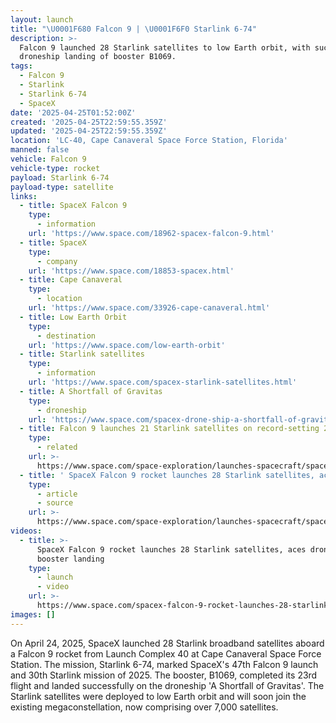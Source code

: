 ```yaml
---
layout: launch
title: "\U0001F680 Falcon 9 | \U0001F6F0 Starlink 6-74"
description: >-
  Falcon 9 launched 28 Starlink satellites to low Earth orbit, with successful
  droneship landing of booster B1069.
tags:
  - Falcon 9
  - Starlink
  - Starlink 6-74
  - SpaceX
date: '2025-04-25T01:52:00Z'
created: '2025-04-25T22:59:55.359Z'
updated: '2025-04-25T22:59:55.359Z'
location: 'LC-40, Cape Canaveral Space Force Station, Florida'
manned: false
vehicle: Falcon 9
vehicle-type: rocket
payload: Starlink 6-74
payload-type: satellite
links:
  - title: SpaceX Falcon 9
    type:
      - information
    url: 'https://www.space.com/18962-spacex-falcon-9.html'
  - title: SpaceX
    type:
      - company
    url: 'https://www.space.com/18853-spacex.html'
  - title: Cape Canaveral
    type:
      - location
    url: 'https://www.space.com/33926-cape-canaveral.html'
  - title: Low Earth Orbit
    type:
      - destination
    url: 'https://www.space.com/low-earth-orbit'
  - title: Starlink satellites
    type:
      - information
    url: 'https://www.space.com/spacex-starlink-satellites.html'
  - title: A Shortfall of Gravitas
    type:
      - droneship
    url: 'https://www.space.com/spacex-drone-ship-a-shortfall-of-gravitas'
  - title: Falcon 9 launches 21 Starlink satellites on record-setting 26th flight
    type:
      - related
    url: >-
      https://www.space.com/space-exploration/launches-spacecraft/spacex-falcon-9-rocket-launches-21-starlink-satellites-on-record-setting-26th-flight-photos
  - title: ' SpaceX Falcon 9 rocket launches 28 Starlink satellites, aces droneship booster landing (video, photos) '
    type:
      - article
      - source
    url: >-
      https://www.space.com/space-exploration/launches-spacecraft/spacex-starlink-6-74-b1069-ccsfs
videos:
  - title: >-
      SpaceX Falcon 9 rocket launches 28 Starlink satellites, aces droneship
      booster landing
    type:
      - launch
      - video
    url: >-
      https://www.space.com/spacex-falcon-9-rocket-launches-28-starlink-satellites-droneship-landing-video
images: []
---
```

On April 24, 2025, SpaceX launched 28 Starlink broadband satellites aboard a Falcon 9 rocket from Launch Complex 40 at Cape Canaveral Space Force Station. The mission, Starlink 6-74, marked SpaceX's 47th Falcon 9 launch and 30th Starlink mission of 2025. The booster, B1069, completed its 23rd flight and landed successfully on the droneship 'A Shortfall of Gravitas'. The Starlink satellites were deployed to low Earth orbit and will soon join the existing megaconstellation, now comprising over 7,000 satellites.
